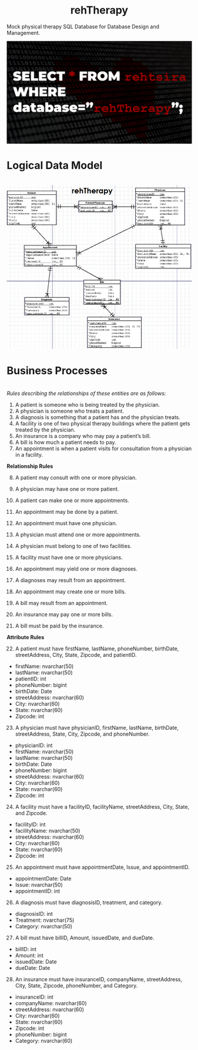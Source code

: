 # <div align="center">rehTherapy</div>
Mock physical therapy SQL Database for Database Design and Management.

![rehTherapy](https://github.com/rehtsira/rehtsira.github.io/blob/master/assets/img/rehtherapy.PNG)

<b><h1>Logical Data Model</h1></b></br>
![logicalmodel](https://github.com/rehtsira/rehTherapy/blob/master/LogicalDataModel.png)

<b><h1>Business Processes</h1></b></br>
<i>Rules describing the relationships of these entities are as follows:</i></br>
1.	A patient is someone who is being treated by the physician.
2.	A physician is someone who treats a patient.
3.	A diagnosis is something that a patient has and the physician treats.
4.	A facility is one of two physical therapy buildings where the patient gets treated by the physician.
5.	An insurance is a company who may pay a patient’s bill.
6.	A bill is how much a patient needs to pay.
7.	An appointment is when a patient visits for consultation from a physician in a facility. 

<b>Relationship Rules</b></br>

8.	A patient may consult with one or more physician.
9.	A physician may have one or more patient.

10.	A patient can make one or more appointments.
11.	An appointment may be done by a patient.

12.	An appointment must have one physician.
13.	A physician must attend one or more appointments.

14.	A physician must belong to one of two facilities.
15.	A facility must have one or more physicians.

16.	An appointment may yield one or more diagnoses.
17.	A diagnoses may result from an appointment.

18.	An appointment may create one or more bills.
19.	A bill may result from an appointment.

20.	An insurance may pay one or more bills.
21.	A bill must be paid by the insurance.

<b>Attribute Rules</b></br>

22.	A patient must have firstName, lastName, phoneNumber, birthDate, streetAddress, City, State, Zipcode, and patientID.
-	firstName: nvarchar(50)
-	lastName: nvarchar(50)
-	patientID: int
-	phoneNumber: bigint
-	birthDate: Date
-	streetAddress: nvarchar(60)
-	City: nvarchar(60)
-	State: nvarchar(60)
-	Zipcode: int
23.	A physician must have physicianID, firstName, lastName, birthDate, streetAddress, State, City, Zipcode, and phoneNumber.
-	physicianID: int
-	firstName: nvarchar(50)
-	lastName: nvarchar(50)
-	birthDate: Date
-	phoneNumber: bigint
-	streetAddress: nvarchar(60)
-	City: nvarchar(60)
-	State: nvarchar(60)
-	Zipcode: int
24.	A facility must have a facilityID, facilityName, streetAddress, City, State, and Zipcode.
-	facilityID: int
-	facilityName: nvarchar(50)
-	streetAddress: nvarchar(60)
-	City: nvarchar(60)
-	State: nvarchar(60)
-	Zipcode: int
25.	An appointment must have appointmentDate, Issue, and appointmentID.
-	appointmentDate: Date
-	Issue: nvarchar(50)
-	appointmentID: int
26.	A diagnosis must have diagnosisID, treatment, and category.
-	diagnosisID: int
-	Treatment: nvarchar(75)
-	Category: nvarchar(50)
27.	A bill must have billID, Amount, issuedDate, and dueDate.
-	billID: int
-	Amount: int
-	issuedDate: Date
-	dueDate: Date
28.	An insurance must have insuranceID, companyName, streetAddress, City, State, Zipcode, phoneNumber, and Category.
-	insuranceID: int
-	companyName: nvarchar(60)
-	streetAddress: nvarchar(60)
-	City: nvarchar(60)
-	State: nvarchar(60)
-	Zipcode: int
-	phoneNumber: bigint
-	Category: nvarchar(60)
